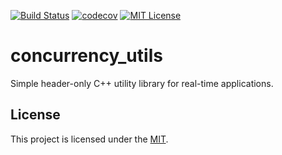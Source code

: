 [![Build Status][travis-badge]][travis-link]
[![codecov][codecov-badge]][codecov-link]
[![MIT License][license-badge]](LICENSE)
# concurrency_utils

Simple header-only C++ utility library for real-time applications.

## License
This project is licensed under the [MIT][license].

[license]: https://github.com/Maverobot/realtime_utils/blob/master/LICENSE

[travis-badge]:    https://travis-ci.com/Maverobot/concurrency_utils.svg?branch=master
[travis-link]:     https://travis-ci.com/Maverobot/concurrency_utils
[codecov-badge]:   https://codecov.io/gh/Maverobot/concurrency_utils/branch/master/graph/badge.svg
[codecov-link]:    https://codecov.io/gh/Maverobot/concurrency_utils
[license-badge]:   https://img.shields.io/badge/License-MIT-blue.svg
